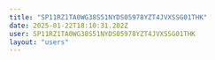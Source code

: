 ```yaml
---
title: "SP11RZ1TA0WG38S51NYDS05978YZT4JVXSSG01THK"
date: 2025-01-22T18:10:31.202Z
user: SP11RZ1TA0WG38S51NYDS05978YZT4JVXSSG01THK
layout: "users"
---
```

    